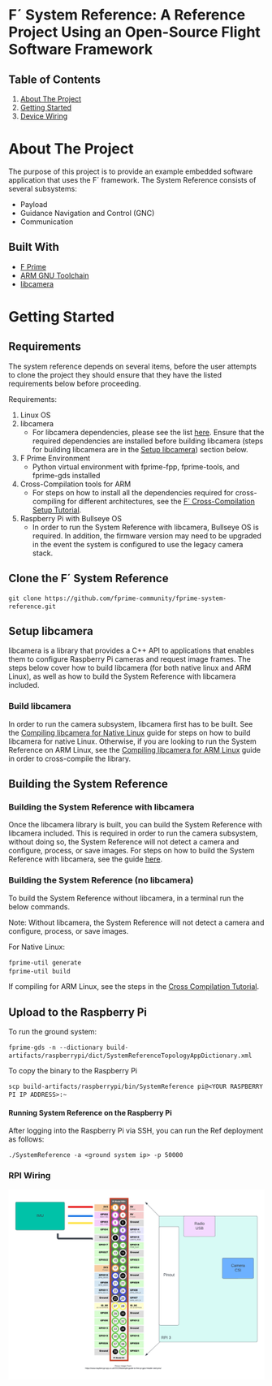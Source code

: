 # F´ System Reference: A Reference Project Using an Open-Source Flight Software Framework

## Table of Contents 
1. [About The Project](#about-the-project)
2. [Getting Started](#getting-started)
3. [Device Wiring](#Device-Wiring)

# About The Project
The purpose of this project is to provide an example embedded software application that uses the F´ framework. 
The System Reference consists of several subsystems: 
- Payload
- Guidance Navigation and Control (GNC)
- Communication 

## Built With
- [F Prime](https://github.com/nasa/fprime) 
- [ARM GNU Toolchain](https://developer.arm.com/downloads/-/arm-gnu-toolchain-downloads)
- [libcamera](https://www.raspberrypi.com/documentation/computers/camera_software.html)

# Getting Started

## Requirements 
The system reference depends on several items, before the user attempts to clone the project they should ensure that they have the listed requirements below before proceeding. 

Requirements:
1. Linux OS
2. libcamera
   - For libcamera dependencies, please see the list [here](https://github.com/raspberrypi/libcamera#dependencies). Ensure that the required dependencies are installed before building libcamera (steps for building libcamera are in the [Setup libcamera](#build-libcamera)) section below.
3. F Prime Environment
   - Python virtual environment with fprime-fpp, fprime-tools, and fprime-gds installed
4. Cross-Compilation tools for ARM
   - For steps on how to install all the dependencies required for cross-compiling for different architectures, see the [F´ Cross-Compilation Setup Tutorial](https://github.com/nasa/fprime/blob/devel/docs/Tutorials/CrossCompilationSetup/CrossCompilationSetupTutorial.md).
5. Raspberry Pi with Bullseye OS
   - In order to run the System Reference with libcamera, Bullseye OS is required. In addition, the firmware version may need to be upgraded in the event the system is configured to use the legacy camera stack.


## Clone the F´ System Reference
```
git clone https://github.com/fprime-community/fprime-system-reference.git
```

## Setup libcamera
libcamera is a library that provides a C++ API to applications that enables them to configure Raspberry Pi cameras and request image frames. The steps below cover how to build libcamera (for both native linux and ARM Linux), as well as how to build the System Reference with libcamera included.

### Build libcamera
In order to run the camera subsystem, libcamera first has to be built. See the [Compiling libcamera for Native Linux](./docs/integration/camera/compiling-libcamera.md#compiling-libcamera-for-native-linux) guide for steps on how to build libcamera for native Linux. Otherwise, if you are looking to run the System Reference on ARM Linux, see the [Compiling libcamera for ARM Linux](./docs/integration/camera/compiling-libcamera.md#cross-compiling-libcamera-for-arm-linux) guide in order to cross-compile the library.

## Building the System Reference

### Building the System Reference with libcamera
Once the libcamera library is built, you can build the System Reference with libcamera included. This is required in order to run the camera subsystem, without doing so, the System Reference will not detect a camera and configure, process, or save images. For steps on how to build the System Reference with libcamera, see the guide [here](./docs/integration/camera/building-system-ref-with-libcamera.md).

### Building the System Reference (no libcamera)
To build the System Reference without libcamera, in a terminal run the below commands.

Note: Without libcamera, the System Reference will not detect a camera and configure, process, or save images.

For Native Linux:
```bash
fprime-util generate
fprime-util build
```

If compiling for ARM Linux, see the steps in the [Cross Compilation Tutorial](https://github.com/nasa/fprime/blob/devel/docs/Tutorials/CrossCompilationSetup/CrossCompilationTutorial.md).


## Upload to the Raspberry Pi
To run the ground system:
```
fprime-gds -n --dictionary build-artifacts/raspberrypi/dict/SystemReferenceTopologyAppDictionary.xml
```

To copy the binary to the Raspberry Pi 
```
scp build-artifacts/raspberrypi/bin/SystemReference pi@<YOUR RASPBERRY PI IP ADDRESS>:~
```
#### Running System Reference on the Raspberry Pi
After logging into the Raspberry Pi via SSH, you can run the Ref deployment as follows: 
```
./SystemReference -a <ground system ip> -p 50000
```

### RPI Wiring
![wiring diagram](./docs/img/wiring-diagram.png)